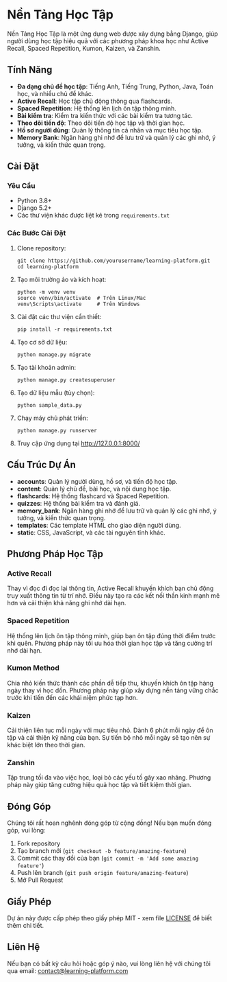 # Nền Tảng Học Tập

Nền Tảng Học Tập là một ứng dụng web được xây dựng bằng Django, giúp người dùng học tập hiệu quả với các phương pháp khoa học như Active Recall, Spaced Repetition, Kumon, Kaizen, và Zanshin.

## Tính Năng

- **Đa dạng chủ đề học tập**: Tiếng Anh, Tiếng Trung, Python, Java, Toán học, và nhiều chủ đề khác.
- **Active Recall**: Học tập chủ động thông qua flashcards.
- **Spaced Repetition**: Hệ thống lên lịch ôn tập thông minh.
- **Bài kiểm tra**: Kiểm tra kiến thức với các bài kiểm tra tương tác.
- **Theo dõi tiến độ**: Theo dõi tiến độ học tập và thời gian học.
- **Hồ sơ người dùng**: Quản lý thông tin cá nhân và mục tiêu học tập.
- **Memory Bank**: Ngân hàng ghi nhớ để lưu trữ và quản lý các ghi nhớ, ý tưởng, và kiến thức quan trọng.

## Cài Đặt

### Yêu Cầu

- Python 3.8+
- Django 5.2+
- Các thư viện khác được liệt kê trong `requirements.txt`

### Các Bước Cài Đặt

1. Clone repository:
   ```
   git clone https://github.com/yourusername/learning-platform.git
   cd learning-platform
   ```

2. Tạo môi trường ảo và kích hoạt:
   ```
   python -m venv venv
   source venv/bin/activate  # Trên Linux/Mac
   venv\Scripts\activate     # Trên Windows
   ```

3. Cài đặt các thư viện cần thiết:
   ```
   pip install -r requirements.txt
   ```

4. Tạo cơ sở dữ liệu:
   ```
   python manage.py migrate
   ```

5. Tạo tài khoản admin:
   ```
   python manage.py createsuperuser
   ```

6. Tạo dữ liệu mẫu (tùy chọn):
   ```
   python sample_data.py
   ```

7. Chạy máy chủ phát triển:
   ```
   python manage.py runserver
   ```

8. Truy cập ứng dụng tại http://127.0.0.1:8000/

## Cấu Trúc Dự Án

- **accounts**: Quản lý người dùng, hồ sơ, và tiến độ học tập.
- **content**: Quản lý chủ đề, bài học, và nội dung học tập.
- **flashcards**: Hệ thống flashcard và Spaced Repetition.
- **quizzes**: Hệ thống bài kiểm tra và đánh giá.
- **memory_bank**: Ngân hàng ghi nhớ để lưu trữ và quản lý các ghi nhớ, ý tưởng, và kiến thức quan trọng.
- **templates**: Các template HTML cho giao diện người dùng.
- **static**: CSS, JavaScript, và các tài nguyên tĩnh khác.

## Phương Pháp Học Tập

### Active Recall
Thay vì đọc đi đọc lại thông tin, Active Recall khuyến khích bạn chủ động truy xuất thông tin từ trí nhớ. Điều này tạo ra các kết nối thần kinh mạnh mẽ hơn và cải thiện khả năng ghi nhớ dài hạn.

### Spaced Repetition
Hệ thống lên lịch ôn tập thông minh, giúp bạn ôn tập đúng thời điểm trước khi quên. Phương pháp này tối ưu hóa thời gian học tập và tăng cường trí nhớ dài hạn.

### Kumon Method
Chia nhỏ kiến thức thành các phần dễ tiếp thu, khuyến khích ôn tập hàng ngày thay vì học dồn. Phương pháp này giúp xây dựng nền tảng vững chắc trước khi tiến đến các khái niệm phức tạp hơn.

### Kaizen
Cải thiện liên tục mỗi ngày với mục tiêu nhỏ. Dành 6 phút mỗi ngày để ôn tập và cải thiện kỹ năng của bạn. Sự tiến bộ nhỏ mỗi ngày sẽ tạo nên sự khác biệt lớn theo thời gian.

### Zanshin
Tập trung tối đa vào việc học, loại bỏ các yếu tố gây xao nhãng. Phương pháp này giúp tăng cường hiệu quả học tập và tiết kiệm thời gian.

## Đóng Góp

Chúng tôi rất hoan nghênh đóng góp từ cộng đồng! Nếu bạn muốn đóng góp, vui lòng:

1. Fork repository
2. Tạo branch mới (`git checkout -b feature/amazing-feature`)
3. Commit các thay đổi của bạn (`git commit -m 'Add some amazing feature'`)
4. Push lên branch (`git push origin feature/amazing-feature`)
5. Mở Pull Request

## Giấy Phép

Dự án này được cấp phép theo giấy phép MIT - xem file [LICENSE](LICENSE) để biết thêm chi tiết.

## Liên Hệ

Nếu bạn có bất kỳ câu hỏi hoặc góp ý nào, vui lòng liên hệ với chúng tôi qua email: contact@learning-platform.com
